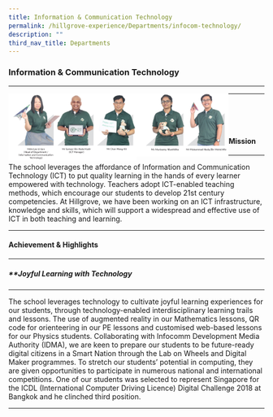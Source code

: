 ```yaml
---
title: Information & Communication Technology
permalink: /hillgrove-experience/Departments/infocom-technology/
description: ""
third_nav_title: Departments
---
```

### **Information & Communication Technology**

------------------------------------------------------------------

<img src="/images/ict%201.png" 
     style="width:50%" align=left>
<img src="/images/ict%202.png" 
     style="width:36%" align=left>
		 
------------------------------------------------------------------
<br><br><br>
#### **Mission**

------------------------------------------------------------------
The school leverages the affordance of Information and Communication Technology (ICT) to put quality learning in the hands of every learner empowered with technology. Teachers adopt ICT-enabled teaching methods, which encourage our students to develop 21st century competencies. At Hillgrove, we have been working on an ICT infrastructure, knowledge and skills, which will support a widespread and effective use of ICT in both teaching and learning.

------------------------------------------------------------------
#### **Achievement & Highlights**

------------------------------------------------------------------
##### **Joyful Learning with Technology

------------------------------------------------------------------
The school leverages technology to cultivate joyful learning experiences for our students, through technology-enabled interdisciplinary learning trails and lessons. The use of augmented reality in our Mathematics lessons, QR code for orienteering in our PE lessons and customised web-based lessons for our Physics students. Collaborating with Infocomm Development Media Authority (IDMA), we are keen to prepare our students to be future-ready digital citizens in a Smart Nation through the Lab on Wheels and Digital Maker programmes. To stretch our students’ potential in computing, they are given opportunities to participate in numerous national and international competitions. One of our students was selected to represent Singapore for the ICDL (International Computer Driving Licence) Digital Challenge 2018 at Bangkok and he clinched third position.

------------------------------------------------------------------